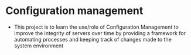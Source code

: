 # Configuration management

* This project is to learn the use/role of Configuration Management to improve the integrity of servers over time by providing a framework for automating processes and keeping track of changes made to the system environment
